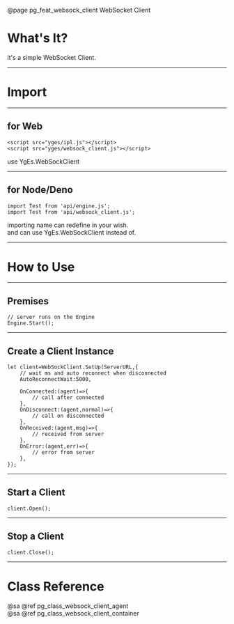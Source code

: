 ﻿@page pg_feat_websock_client WebSocket Client

# What's It?

it's a simple WebSocket Client.  

-----
# Import

-----
## for Web

```
<script src="yges/ipl.js"></script>
<script src="yges/websock_client.js"></script>
```
use YgEs.WebSockClient

-----
## for Node/Deno

```
import Test from 'api/engine.js';
import Test from 'api/websock_client.js';
```
importing name can redefine in your wish.  
and can use YgEs.WebSockClient instead of.  

-----
# How to Use

-----
## Premises

```
// server runs on the Engine  
Engine.Start();
```

-----
## Create a Client Instance

```
let client=WebSockClient.SetUp(ServerURL,{
	// wait ms and auto reconnect when disconnected 
	AutoReconnectWait:5000, 

	OnConnected:(agent)=>{
		// call after connected 
	},
	OnDisconnect:(agent,normal)=>{
		// call on disconnected 
	},
	OnReceived:(agent,msg)=>{
		// received from server 
	},
	OnError:(agent,err)=>{
		// error from server 
	},
});
```

-----
## Start a Client

```
client.Open();
```

-----
## Stop a Client

```
client.Close();
```

-----
# Class Reference

@sa @ref pg_class_websock_client_agent  
@sa @ref pg_class_websock_client_container  
